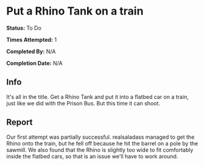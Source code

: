 # Put a Rhino Tank on a train

**Status:** <span class="status todo">To Do</span>

**Times Attempted:** 1

**Completed By:** N/A

**Completion Date:** N/A


## Info
It's all in the title. Get a Rhino Tank and put it into a flatbed car on a train, just like we did with the Prison Bus. But this time it can shoot. 

## Report
Our first attempt was partially successful. <span>realsaladass</span> managed to get the Rhino onto the train, but he fell off because he hit the barrel on a pole by the sawmill. We also found that the Rhino is slightly too wide to fit comfortably inside the flatbed cars, so that is an issue we'll have to work around. 